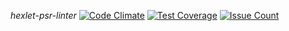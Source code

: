 *hexlet-psr-linter*
[![Code Climate](https://codeclimate.com/github/Rende11/hexlet-psr-linter/badges/gpa.svg)](https://codeclimate.com/github/Rende11/hexlet-psr-linter)
[![Test Coverage](https://codeclimate.com/github/Rende11/hexlet-psr-linter/badges/coverage.svg)](https://codeclimate.com/github/Rende11/hexlet-psr-linter/coverage)
[![Issue Count](https://codeclimate.com/github/Rende11/hexlet-psr-linter/badges/issue_count.svg)](https://codeclimate.com/github/Rende11/hexlet-psr-linter)
